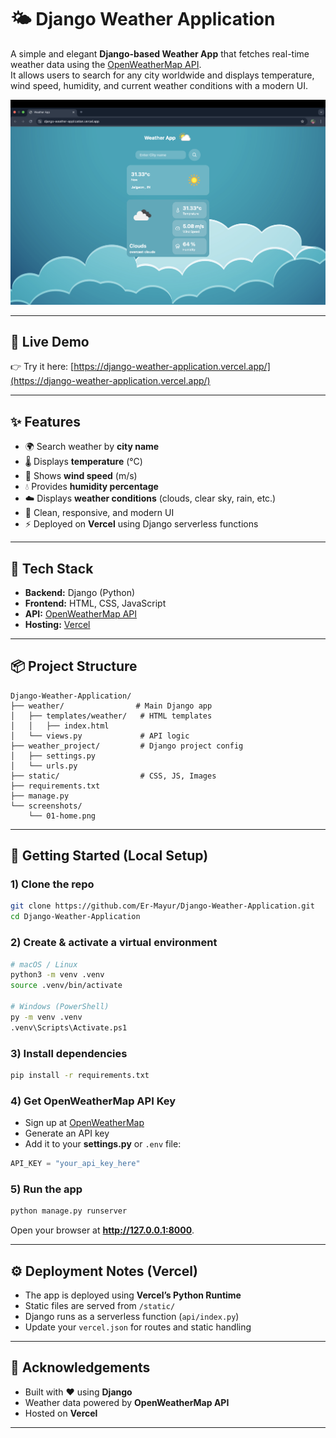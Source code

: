 # 🌤️ Django Weather Application

A simple and elegant **Django-based Weather App** that fetches real-time weather data using the [OpenWeatherMap API](https://openweathermap.org/api).  
It allows users to search for any city worldwide and displays temperature, wind speed, humidity, and current weather conditions with a modern UI.

<p align="center">
  <img src="screenshots/01-home.png" alt="Weather App Screenshot" width="600" />
</p>

---

## 🚀 Live Demo

👉 Try it here: [https://django-weather-application.vercel.app/](https://django-weather-application.vercel.app/)

---

## ✨ Features

- 🌍 Search weather by **city name**  
- 🌡️ Displays **temperature** (°C)  
- 💨 Shows **wind speed** (m/s)  
- 💧 Provides **humidity percentage**  
- ☁️ Displays **weather conditions** (clouds, clear sky, rain, etc.)  
- 🎨 Clean, responsive, and modern UI  
- ⚡ Deployed on **Vercel** using Django serverless functions  

---

## 🧱 Tech Stack

- **Backend:** Django (Python)
- **Frontend:** HTML, CSS, JavaScript
- **API:** [OpenWeatherMap API](https://openweathermap.org/api)
- **Hosting:** [Vercel](https://vercel.com/)

---

## 📦 Project Structure

```
Django-Weather-Application/
├── weather/                # Main Django app
│   ├── templates/weather/   # HTML templates
│   │   ├── index.html
│   └── views.py             # API logic
├── weather_project/         # Django project config
│   ├── settings.py
│   └── urls.py
├── static/                  # CSS, JS, Images
├── requirements.txt
├── manage.py
└── screenshots/
    └── 01-home.png
```

---

## 🚀 Getting Started (Local Setup)

### 1) Clone the repo
```bash
git clone https://github.com/Er-Mayur/Django-Weather-Application.git
cd Django-Weather-Application
```

### 2) Create & activate a virtual environment
```bash
# macOS / Linux
python3 -m venv .venv
source .venv/bin/activate

# Windows (PowerShell)
py -m venv .venv
.venv\Scripts\Activate.ps1
```

### 3) Install dependencies
```bash
pip install -r requirements.txt
```

### 4) Get OpenWeatherMap API Key  
- Sign up at [OpenWeatherMap](https://home.openweathermap.org/users/sign_up)  
- Generate an API key  
- Add it to your **settings.py** or `.env` file:  

```python
API_KEY = "your_api_key_here"
```

### 5) Run the app
```bash
python manage.py runserver
```
Open your browser at **http://127.0.0.1:8000**.

---

## ⚙️ Deployment Notes (Vercel)

- The app is deployed using **Vercel’s Python Runtime**  
- Static files are served from `/static/`  
- Django runs as a serverless function (`api/index.py`)  
- Update your `vercel.json` for routes and static handling  

---

## 🙌 Acknowledgements

- Built with ❤️ using **Django**  
- Weather data powered by **OpenWeatherMap API**  
- Hosted on **Vercel**  

---
